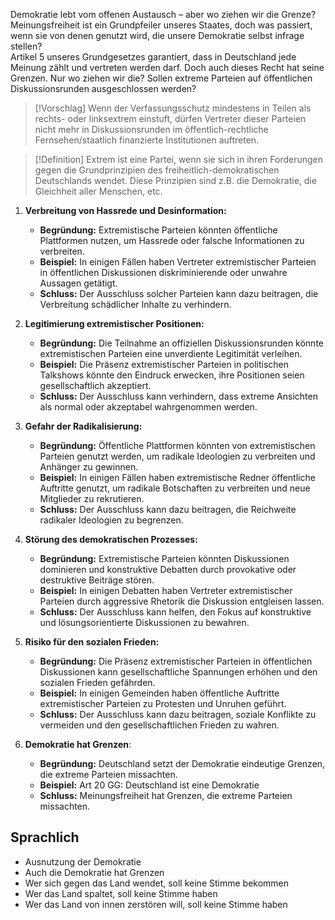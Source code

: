 Demokratie lebt vom offenen Austausch – aber wo ziehen wir die Grenze? Meinungsfreiheit ist ein Grundpfeiler unseres Staates, doch was passiert, wenn sie von denen genutzt wird, die unsere Demokratie selbst infrage stellen?  
Artikel 5 unseres Grundgesetzes garantiert, dass in Deutschland jede Meinung zählt und vertreten werden darf. Doch auch dieses Recht hat seine Grenzen. Nur wo ziehen wir die? Sollen extreme Parteien auf öffentlichen Diskussionsrunden ausgeschlossen werden?

>[!Vorschlag]
>Wenn der Verfassungsschutz mindestens in Teilen als rechts- oder linksextrem einstuft, dürfen Vertreter dieser Parteien nicht mehr in Diskussionsrunden im öffentlich-rechtliche Fernsehen/staatlich finanzierte Institutionen auftreten.

>[!Definition]
>Extrem ist eine Partei, wenn sie sich in ihren Forderungen gegen die Grundprinzipien des freiheitlich-demokratischen Deutschlands wendet. Diese Prinzipien sind z.B. die Demokratie, die Gleichheit aller Menschen, etc.



1. **Verbreitung von Hassrede und Desinformation:**
   - **Begründung:** Extremistische Parteien könnten öffentliche Plattformen nutzen, um Hassrede oder falsche Informationen zu verbreiten.
   - **Beispiel:** In einigen Fällen haben Vertreter extremistischer Parteien in öffentlichen Diskussionen diskriminierende oder unwahre Aussagen getätigt.
   - **Schluss:** Der Ausschluss solcher Parteien kann dazu beitragen, die Verbreitung schädlicher Inhalte zu verhindern.

2. **Legitimierung extremistischer Positionen:**
   - **Begründung:** Die Teilnahme an offiziellen Diskussionsrunden könnte extremistischen Parteien eine unverdiente Legitimität verleihen.
   - **Beispiel:** Die Präsenz extremistischer Parteien in politischen Talkshows könnte den Eindruck erwecken, ihre Positionen seien gesellschaftlich akzeptiert.
   - **Schluss:** Der Ausschluss kann verhindern, dass extreme Ansichten als normal oder akzeptabel wahrgenommen werden.

3. **Gefahr der Radikalisierung:**
   - **Begründung:** Öffentliche Plattformen könnten von extremistischen Parteien genutzt werden, um radikale Ideologien zu verbreiten und Anhänger zu gewinnen.
   - **Beispiel:** In einigen Fällen haben extremistische Redner öffentliche Auftritte genutzt, um radikale Botschaften zu verbreiten und neue Mitglieder zu rekrutieren.
   - **Schluss:** Der Ausschluss kann dazu beitragen, die Reichweite radikaler Ideologien zu begrenzen.

4. **Störung des demokratischen Prozesses:**
   - **Begründung:** Extremistische Parteien könnten Diskussionen dominieren und konstruktive Debatten durch provokative oder destruktive Beiträge stören.
   - **Beispiel:** In einigen Debatten haben Vertreter extremistischer Parteien durch aggressive Rhetorik die Diskussion entgleisen lassen.
   - **Schluss:** Der Ausschluss kann helfen, den Fokus auf konstruktive und lösungsorientierte Diskussionen zu bewahren.

5. **Risiko für den sozialen Frieden:**
   - **Begründung:** Die Präsenz extremistischer Parteien in öffentlichen Diskussionen kann gesellschaftliche Spannungen erhöhen und den sozialen Frieden gefährden.
   - **Beispiel:** In einigen Gemeinden haben öffentliche Auftritte extremistischer Parteien zu Protesten und Unruhen geführt.
   - **Schluss:** Der Ausschluss kann dazu beitragen, soziale Konflikte zu vermeiden und den gesellschaftlichen Frieden zu wahren.

6. **Demokratie hat Grenzen**:
   - **Begründung:** Deutschland setzt der Demokratie eindeutige Grenzen, die extreme Parteien missachten.
   - **Beispiel:** Art 20 GG: Deutschland ist eine Demokratie
   - **Schluss:** Meinungsfreiheit hat Grenzen, die extreme Parteien missachten.

## Sprachlich
- Ausnutzung der Demokratie
- Auch die Demokratie hat Grenzen
- Wer sich gegen das Land wendet, soll keine Stimme bekommen
- Wer das Land spaltet, soll keine Stimme haben
- Wer das Land von innen zerstören will, soll keine Stimme haben